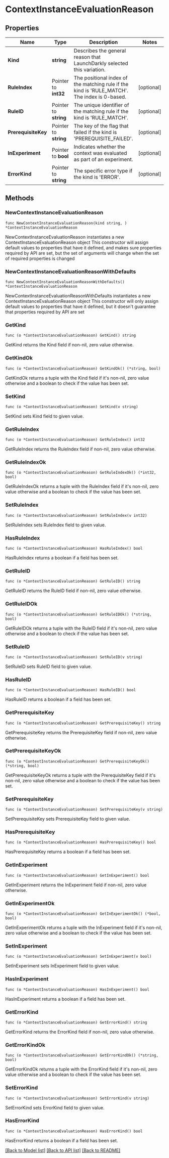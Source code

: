 # ContextInstanceEvaluationReason

## Properties

Name | Type | Description | Notes
------------ | ------------- | ------------- | -------------
**Kind** | **string** | Describes the general reason that LaunchDarkly selected this variation. | 
**RuleIndex** | Pointer to **int32** | The positional index of the matching rule if the kind is &#39;RULE_MATCH&#39;. The index is 0-based. | [optional] 
**RuleID** | Pointer to **string** | The unique identifier of the matching rule if the kind is &#39;RULE_MATCH&#39;. | [optional] 
**PrerequisiteKey** | Pointer to **string** | The key of the flag that failed if the kind is &#39;PREREQUISITE_FAILED&#39;. | [optional] 
**InExperiment** | Pointer to **bool** | Indicates whether the context was evaluated as part of an experiment. | [optional] 
**ErrorKind** | Pointer to **string** | The specific error type if the kind is &#39;ERROR&#39;. | [optional] 

## Methods

### NewContextInstanceEvaluationReason

`func NewContextInstanceEvaluationReason(kind string, ) *ContextInstanceEvaluationReason`

NewContextInstanceEvaluationReason instantiates a new ContextInstanceEvaluationReason object
This constructor will assign default values to properties that have it defined,
and makes sure properties required by API are set, but the set of arguments
will change when the set of required properties is changed

### NewContextInstanceEvaluationReasonWithDefaults

`func NewContextInstanceEvaluationReasonWithDefaults() *ContextInstanceEvaluationReason`

NewContextInstanceEvaluationReasonWithDefaults instantiates a new ContextInstanceEvaluationReason object
This constructor will only assign default values to properties that have it defined,
but it doesn't guarantee that properties required by API are set

### GetKind

`func (o *ContextInstanceEvaluationReason) GetKind() string`

GetKind returns the Kind field if non-nil, zero value otherwise.

### GetKindOk

`func (o *ContextInstanceEvaluationReason) GetKindOk() (*string, bool)`

GetKindOk returns a tuple with the Kind field if it's non-nil, zero value otherwise
and a boolean to check if the value has been set.

### SetKind

`func (o *ContextInstanceEvaluationReason) SetKind(v string)`

SetKind sets Kind field to given value.


### GetRuleIndex

`func (o *ContextInstanceEvaluationReason) GetRuleIndex() int32`

GetRuleIndex returns the RuleIndex field if non-nil, zero value otherwise.

### GetRuleIndexOk

`func (o *ContextInstanceEvaluationReason) GetRuleIndexOk() (*int32, bool)`

GetRuleIndexOk returns a tuple with the RuleIndex field if it's non-nil, zero value otherwise
and a boolean to check if the value has been set.

### SetRuleIndex

`func (o *ContextInstanceEvaluationReason) SetRuleIndex(v int32)`

SetRuleIndex sets RuleIndex field to given value.

### HasRuleIndex

`func (o *ContextInstanceEvaluationReason) HasRuleIndex() bool`

HasRuleIndex returns a boolean if a field has been set.

### GetRuleID

`func (o *ContextInstanceEvaluationReason) GetRuleID() string`

GetRuleID returns the RuleID field if non-nil, zero value otherwise.

### GetRuleIDOk

`func (o *ContextInstanceEvaluationReason) GetRuleIDOk() (*string, bool)`

GetRuleIDOk returns a tuple with the RuleID field if it's non-nil, zero value otherwise
and a boolean to check if the value has been set.

### SetRuleID

`func (o *ContextInstanceEvaluationReason) SetRuleID(v string)`

SetRuleID sets RuleID field to given value.

### HasRuleID

`func (o *ContextInstanceEvaluationReason) HasRuleID() bool`

HasRuleID returns a boolean if a field has been set.

### GetPrerequisiteKey

`func (o *ContextInstanceEvaluationReason) GetPrerequisiteKey() string`

GetPrerequisiteKey returns the PrerequisiteKey field if non-nil, zero value otherwise.

### GetPrerequisiteKeyOk

`func (o *ContextInstanceEvaluationReason) GetPrerequisiteKeyOk() (*string, bool)`

GetPrerequisiteKeyOk returns a tuple with the PrerequisiteKey field if it's non-nil, zero value otherwise
and a boolean to check if the value has been set.

### SetPrerequisiteKey

`func (o *ContextInstanceEvaluationReason) SetPrerequisiteKey(v string)`

SetPrerequisiteKey sets PrerequisiteKey field to given value.

### HasPrerequisiteKey

`func (o *ContextInstanceEvaluationReason) HasPrerequisiteKey() bool`

HasPrerequisiteKey returns a boolean if a field has been set.

### GetInExperiment

`func (o *ContextInstanceEvaluationReason) GetInExperiment() bool`

GetInExperiment returns the InExperiment field if non-nil, zero value otherwise.

### GetInExperimentOk

`func (o *ContextInstanceEvaluationReason) GetInExperimentOk() (*bool, bool)`

GetInExperimentOk returns a tuple with the InExperiment field if it's non-nil, zero value otherwise
and a boolean to check if the value has been set.

### SetInExperiment

`func (o *ContextInstanceEvaluationReason) SetInExperiment(v bool)`

SetInExperiment sets InExperiment field to given value.

### HasInExperiment

`func (o *ContextInstanceEvaluationReason) HasInExperiment() bool`

HasInExperiment returns a boolean if a field has been set.

### GetErrorKind

`func (o *ContextInstanceEvaluationReason) GetErrorKind() string`

GetErrorKind returns the ErrorKind field if non-nil, zero value otherwise.

### GetErrorKindOk

`func (o *ContextInstanceEvaluationReason) GetErrorKindOk() (*string, bool)`

GetErrorKindOk returns a tuple with the ErrorKind field if it's non-nil, zero value otherwise
and a boolean to check if the value has been set.

### SetErrorKind

`func (o *ContextInstanceEvaluationReason) SetErrorKind(v string)`

SetErrorKind sets ErrorKind field to given value.

### HasErrorKind

`func (o *ContextInstanceEvaluationReason) HasErrorKind() bool`

HasErrorKind returns a boolean if a field has been set.


[[Back to Model list]](../README.md#documentation-for-models) [[Back to API list]](../README.md#documentation-for-api-endpoints) [[Back to README]](../README.md)



